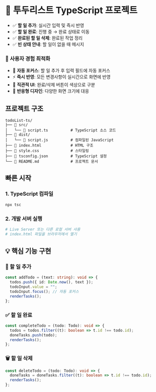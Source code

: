 # 📝 투두리스트 TypeScript 프로젝트

- ✅ **할 일 추가**: 실시간 입력 및 즉시 반영
- ✅ **할 일 완료**: 진행 중 → 완료 상태로 이동
- ✅ **완료된 할 일 삭제**: 완료된 작업 정리
- ✅ **빈 상태 안내**: 할 일이 없을 때 메시지

### 🚀 **사용자 경험 최적화**

- 🔄 **자동 포커스**: 할 일 추가 후 입력 필드에 자동 포커스
- ⚡ **즉시 반영**: 모든 변경사항이 실시간으로 화면에 반영
- 🎨 **직관적 UI**: 완료/삭제 버튼이 색상으로 구분
- 📱 **반응형 디자인**: 다양한 화면 크기에 대응

## 프로젝트 구조

```
todoList-ts/
├── 📁 src/
│   └── 📄 script.ts          # TypeScript 소스 코드
├── 📁 dist/
│   └── 📄 script.js          # 컴파일된 JavaScript
├── 📄 index.html             # HTML 구조
├── 📄 style.css              # 스타일링
├── 📄 tsconfig.json          # TypeScript 설정
└── 📄 README.md              # 프로젝트 문서
```

## 빠른 시작

### 1. TypeScript 컴파일

```bash
npx tsc
```

### 2. 개발 서버 실행

```bash
# Live Server 또는 다른 로컬 서버 사용
# index.html 파일을 브라우저에서 열기
```

## 💡 핵심 기능 구현

### 📝 할 일 추가

```typescript
const addTodo = (text: string): void => {
  todos.push({ id: Date.now(), text });
  todoInput.value = "";
  todoInput.focus(); // 자동 포커스
  renderTasks();
};
```

### ✅ 할 일 완료

```typescript
const completeTodo = (todo: Todo): void => {
  todos = todos.filter((t): boolean => t.id !== todo.id);
  doneTasks.push(todo);
  renderTasks();
};
```

### 🗑️ 할 일 삭제

```typescript
const deleteTodo = (todo: Todo): void => {
  doneTasks = doneTasks.filter((t): boolean => t.id !== todo.id);
  renderTasks();
};
```
